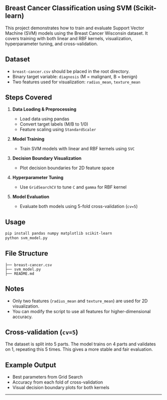 ## Breast Cancer Classification using SVM (Scikit-learn)

This project demonstrates how to train and evaluate Support Vector Machine (SVM) models using the Breast Cancer Wisconsin dataset. It covers training with both linear and RBF kernels, visualization, hyperparameter tuning, and cross-validation.

##  Dataset

* `breast-cancer.csv` should be placed in the root directory.
* Binary target variable: `diagnosis` (M = malignant, B = benign)
* Two features used for visualization: `radius_mean`, `texture_mean`

##  Steps Covered

1. **Data Loading & Preprocessing**

   * Load data using pandas
   * Convert target labels (M/B to 1/0)
   * Feature scaling using `StandardScaler`

2. **Model Training**

   * Train SVM models with linear and RBF kernels using `SVC`

3. **Decision Boundary Visualization**

   * Plot decision boundaries for 2D feature space

4. **Hyperparameter Tuning**

   * Use `GridSearchCV` to tune `C` and `gamma` for RBF kernel

5. **Model Evaluation**

   * Evaluate both models using 5-fold cross-validation (`cv=5`)

##  Usage

```bash
pip install pandas numpy matplotlib scikit-learn
python svm_model.py
```

##  File Structure

```
├── breast-cancer.csv
├── svm_model.py
├── README.md
```

##  Notes

* Only two features (`radius_mean` and `texture_mean`) are used for 2D visualization.
* You can modify the script to use all features for higher-dimensional accuracy.

##  Cross-validation (`cv=5`)

The dataset is split into 5 parts. The model trains on 4 parts and validates on 1, repeating this 5 times. This gives a more stable and fair evaluation.

##  Example Output

* Best parameters from Grid Search
* Accuracy from each fold of cross-validation
* Visual decision boundary plots for both kernels

---
